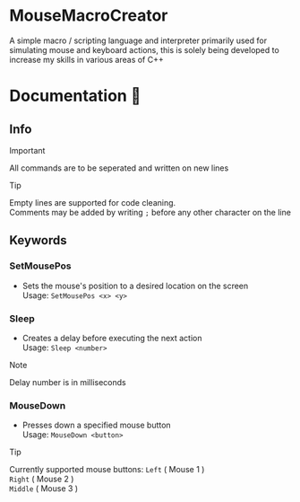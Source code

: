# MouseMacroCreator
A simple macro / scripting language and interpreter primarily used for simulating mouse and keyboard actions, this is solely being developed to increase my skills in various areas of C++

# Documentation 📖

## Info

> [!IMPORTANT]
> All commands are to be seperated and written on new lines

> [!TIP]
> Empty lines are supported for code cleaning.  
> Comments may be added by writing `;` before any other character on the line  

## Keywords

### SetMousePos
- Sets the mouse's position to a desired location on the screen  
Usage: `SetMousePos <x> <y>`

### Sleep
- Creates a delay before executing the next action  
Usage: `Sleep <number>`
> [!NOTE]
> Delay number is in milliseconds

### MouseDown
- Presses down a specified mouse button  
Usage: `MouseDown <button>`
> [!TIP]
> Currently supported mouse buttons:
> `Left` ( Mouse 1 )  
> `Right` ( Mouse 2 )  
> `Middle` ( Mouse 3 )  
